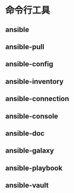 # 命令行工具

ansible
---------

ansible-pull
-----------

ansible-config
-----------

ansible-inventory
---------------

ansible-connection
----------------

ansible-console
-------------

ansible-doc
-----------

ansible-galaxy
----------

ansible-playbook
-------------

ansible-vault
---------------
